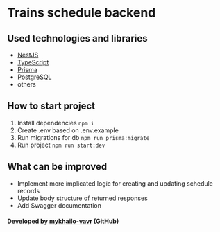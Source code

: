 # Trains schedule backend

## Used technologies and libraries

- [NestJS](https://docs.nestjs.com/)
- [TypeScript](https://www.typescriptlang.org/)
- [Prisma](https://www.prisma.io/)
- [PostgreSQL](https://www.postgresql.org/)
- others

## How to start project

1. Install dependencies
   `npm i`
2. Create .env based on .env.example
3. Run migrations for db
   `npm run prisma:migrate`
4. Run project
   `npm run start:dev`

## What can be improved

- Implement more implicated logic for creating and updating schedule records
- Update body structure of returned responses
- Add Swagger documentation

#### Developed by [mykhailo-vavr](https://github.com/mykhailo-vavr) (GitHub)
